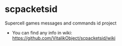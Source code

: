 # scpacketsid
Supercell games messages and commands id project
* You can find any info in wiki: https://github.com/VitalikObject/scpacketsid/wiki
